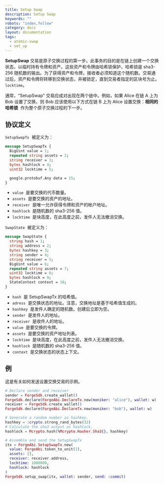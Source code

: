 ```yaml
---
title: Setup Swap
description: Setup Swap
keywords: ""
robots: "index,follow"
category: docs
layout: documentation
tags:
  - atomic-swap
  - set_up
---
```


**SetupSwap** 交易是原子交换过程的第一步。此事务的目的是在链上创建一个交换状态，以临时持有令牌和资产。这些资产和令牌由哈希锁保护，哈希锁是 sha3-256 随机数的输出。为了获得资产和令牌，接收者必须知道这个随机数。交易通过后，资产和令牌将转移到交换状态，并被锁定，直到交易者指定的区块号为止。 `locktime`。

通常，“SetupSwap” 交易应成对出现在两个链中。例如，如果 Alice 在链 A 上为 Bob 设置了交换，则 Bob 应该使用以下方式在链 B 上为 Alice 设置交换：**相同的哈希锁**  作为整个原子交换过程的下一步。

## 协议定义

`SetupSwapTx`  被定义为：

```protobuf
message SetupSwapTx {
  BigUint value = 1;
  repeated string assets = 2;
  string receiver = 3;
  bytes hashlock = 4;
  uint32 locktime = 5;

  google.protobuf.Any data = 15;
}
```

- `value`  是要交换的代币数量。
- `assets`  是要交换的资产的地址。
- `receiver`  是唯一允许获得令牌和资产的帐户地址。
- `hashlock`  是随机数的 sha3-256 值。
- `locktime`  是块高度，在此高度之前，发件人无法撤消交换。

`SwapState`  被定义为：

```proto
message SwapState {
  string hash = 1;
  string address = 2;
  bytes hashkey = 3;
  string sender = 4;
  string receiver = 5;
  BigUint value = 6;
  repeated string assets = 7;
  uint32 locktime = 8;
  bytes hashlock = 9;
  StateContext context = 10;
}
```

- `hash`  是 SetupSwapTx 的哈希值。
- `adress`  是交换状态的地址。注意，交换地址是基于哈希值生成的。
- `hashkey`  是发件人确定的随机数。创建后立即为空。
- `sender`  是发件人的地址。
- `receiver`  是收件人的地址。
- `value`  是要交换的令牌。
- `assets`  是要交换的资产地址列表。
- `locktime`  是块高度，在此高度之前，发件人无法撤消交换。
- `hashlock`  是随机数的 sha3-256 值。
- `context`  是交换状态的状态上下文。

## 例

这是有关如何发送设置交换交易的示例。

```elixir
# Declare sender and receiver
sender = ForgeSdk.create_wallet()
ForgeSdk.declare(ForgeAbi.DeclareTx.new(moniker: "alice"), wallet: w)
receiver = ForgeSdk.create_wallet()
ForgeSdk.declare(ForgeAbi.DeclareTx.new(moniker: "bob"), wallet: w)

# Generate a random number as hashkey.
hashkey = :crypto.strong_rand_bytes(32)
# Calculate the sha3 output as hashlock.
hashlock = Mcrypto.hash(%Mcrypto.Hasher.Sha3{}, hashkey)

# Assemble and send the SetupSwapTx
itx = ForgeAbi.SetupSwapTx.new(
  value: ForgeAbi.token_to_unit(1),
  assets: [],
  receiver: receiver.address,
  locktime: 1000000,
  hashlock: hashlock
)
ForgeSdk.setup_swap(itx, wallet: sender, send: :commit)
```

